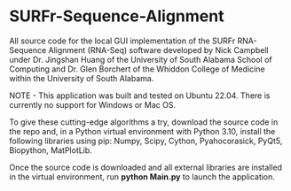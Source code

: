 # SURFr-Sequence-Alignment

All source code for the local GUI implementation of the SURFr RNA-Sequence Alignment (RNA-Seq) software developed by Nick 
Campbell under Dr. Jingshan Huang of the University of South Alabama School of Computing and Dr. Glen Borchert of 
the Whiddon College of Medicine within the University of South Alabama. 

NOTE - This application was built and tested on Ubuntu 22.04. There is currently no support for Windows or Mac OS.

To give these cutting-edge algorithms a try, download the source code in the repo and, in a Python virtual environment with Python 3.10, install the following libraries using pip:
  Numpy,
  Scipy,
  Cython,
  Pyahocorasick,
  PyQt5,
  Biopython,
  MatPlotLib.
  
Once the source code is downloaded and all external libraries are installed in the virtual environment, 
run **python Main.py** to launch the application.
